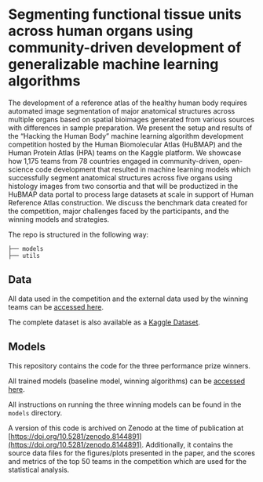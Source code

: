 # Segmenting functional tissue units across human organs using community-driven development of generalizable machine learning algorithms

The development of a reference atlas of the healthy human body requires automated image segmentation of major anatomical structures across multiple organs based on spatial bioimages generated from various sources with differences in sample preparation. We present the setup and results of the “Hacking the Human Body” machine learning algorithm development competition hosted by the Human Biomolecular Atlas (HuBMAP) and the Human Protein Atlas (HPA) teams on the Kaggle platform. We showcase how 1,175 teams from 78 countries engaged in community-driven, open-science code development that resulted in machine learning models which successfully segment anatomical structures across five organs using histology images from two consortia and that will be productized in the HuBMAP data portal to process large datasets at scale in support of Human Reference Atlas construction. We discuss the benchmark data created for the competition, major challenges faced by the participants, and the winning models and strategies.

The repo is structured in the following way:
```
├── models
├── utils
```
## Data

All data used in the competition and the external data used by the winning teams can be [accessed here](https://doi.org/10.5281/zenodo.7545745). 

The complete dataset is also available as a [Kaggle Dataset](https://www.kaggle.com/datasets/yashvrdnjain/histology-pas-he-ihc-images-ftu-segmentation/data).

## Models

This repository contains the code for the three performance prize winners.

All trained models (baseline model, winning algorithms) can be [accessed here](https://doi.org/10.5281/zenodo.7545793).

All instructions on running the three winning models can be found in the `models` directory.

A version of this code is archived on Zenodo at the time of publication at [https://doi.org/10.5281/zenodo.8144891](https://doi.org/10.5281/zenodo.8144891). Additionally, it contains the source data files for the figures/plots presented in the paper, and the scores and metrics of the top 50 teams in the competition which are used for the statistical analysis.
